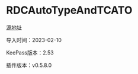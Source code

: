 # RDCAutoTypeAndTCATO
[源地址](https://rdc-keepass-plugin.appspot.com/)

导入时间：2023-02-10

KeePass版本：2.53

插件版本：v0.5.8.0

